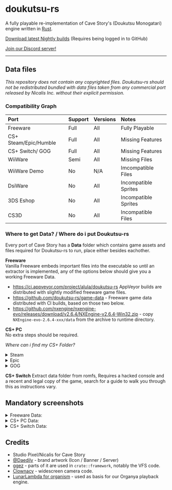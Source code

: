 # doukutsu-rs  
A fully playable re-implementation of Cave Story's (Doukutsu Monogatari) engine written in [Rust](https://www.rust-lang.org/).

[Download latest Nightly builds](https://github.com/doukutsu-rs/doukutsu-rs/actions) (Requires being logged in to GitHub)

[Join our Discord server!](https://discord.gg/fbRsNNB)

---

## Data files

*This repository does not contain any copyrighted files. Doukutsu-rs should not be redistributed bundled with data files taken from any commercial port released by Nicalis Inc. without their explicit permission.*

### Compatibility Graph

Port | Support | Versions | Notes
:------------ | :-------------| :-------------| :-------------
Freeware | Full |  All | Fully Playable
CS+ Steam/Epic/Humble | Full | All | Missing Features
CS+ Switch/ GOG | Full | All | Missing Features
WiiWare | Semi | All | Missing Files
WiiWare Demo | No | N/A | Imcompatible Files
DsiWare | No | All | Incompatible Sprites
3DS Eshop | No  | All | Incompatible Sprites
CS3D | No  | All | Incompatible Files

### Where to get Data? / Where do i put Doukutsu-rs
Every port of Cave Story has a **Data** folder which contains game assets and files required for Doukutsu-rs to run, place either besides eachother.

**Freeware**  
Vanilla Freeware embeds important files into the executable so until an extractor is implemented, any of the options below should give you a working Freeware Data.

- https://ci.appveyor.com/project/alula/doukutsu-rs AppVeyor builds are distributed with slightly modified freeware game files.
- https://github.com/doukutsu-rs/game-data - Freeware game data distributed with CI builds, based on those two below.
- https://github.com/nxengine/nxengine-evo/releases/download/v2.6.4/NXEngine-v2.6.4-Win32.zip - copy `NXEngine-evo-2.6.4-xxx/data` from the archive to runtime directory.

**CS+ PC**  
No extra steps should be required.

_Where can i find my CS+ Folder?_
<details>
  <summary>Steam</summary>
Follow these instructions.
  
  ![image](https://user-images.githubusercontent.com/53099651/155904982-eb6032d8-7a4d-4af7-ae6f-b69041ecfaa4.png)

  
</details>

<details>
  <summary>Epic</summary>
  Check your default installation directory.

![image](https://user-images.githubusercontent.com/53099651/155905035-0080eace-bd98-4cf5-9628-c98334ea768c.png)


</details>

<details>
  <summary>GOG</summary>
  Check your default installation directory.
  
  ![image](https://user-images.githubusercontent.com/53099651/155906494-1e53f174-f12f-41be-ab53-8745cdf735b5.png)

</details>

**CS+ Switch**
Extract data folder from romfs, Requires a hacked console and a recent and legal copy of the game, search for a guide to walk you through this as instructions vary.

## Mandatory screenshots


<details>
  <summary>Freeware Data:</summary>

  ![Japanese Freeware](https://i.imgur.com/eZ0V5rK.png)
  
  ![Toroko_Fight Freeware](https://i.imgur.com/m2xMQ7f.png)
  
  ![No lighting Freeware](https://i.imgur.com/MnMDPgA.png)
  
</details>

<details>
  <summary>CS+ PC Data:</summary>

  ![CS+ with enhanced graphics](https://i.imgur.com/YaPAs70.png)
  
  ![CS+ Showoff OuterWall](https://i.imgur.com/7XSW0tO.png)
  
  ![CS+ Challenge support](https://i.imgur.com/Vv8i2sv.png)
  
</details>

<details>
  <summary>CS+ Switch Data:</summary>
  
  ![Balcony Switch](https://i.imgur.com/xsl2a4C.png)
  
  ![Almond Switch](https://i.imgur.com/32ZB3Pt.png)
  
  ![Hell Switch](https://i.imgur.com/R6T4y6w.png)
  
  </details
  
---

## Credits

- Studio Pixel/Nicalis for Cave Story 
- [@Daedily](https://twitter.com/Daedliy) - brand artwork (Icon / Banner / Server)
- [ggez](https://github.com/ggez/ggez) - parts of it are used in `crate::framework`, notably the VFS code. 
- [Clownacy](https://github.com/Clownacy) - widescreen camera code.
- [LunarLambda for organism](https://gitdab.com/LunarLambda/organism) - used as basis for our Organya playback engine.
